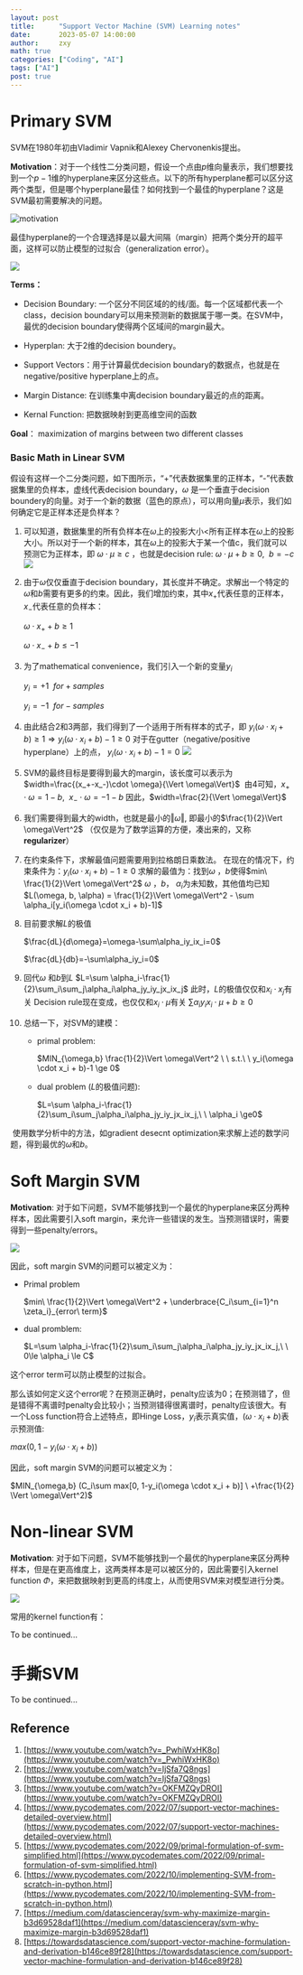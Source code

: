 ```yaml
---
layout: post
title:      "Support Vector Machine (SVM) Learning notes"
date:       2023-05-07 14:00:00
author:     zxy
math: true
categories: ["Coding", "AI"]
tags: ["AI"]
post: true
---
```


# Primary SVM

SVM在1980年初由Vladimir Vapnik和Alexey Chervonenkis提出。

**Motivation**：对于一个线性二分类问题，假设一个点由$p$维向量表示，我们想要找到一个$p-1$维的hyperplane来区分这些点。以下的所有hyperplane都可以区分这两个类型，但是哪个hyperplane最佳？如何找到一个最佳的hyperplane？这是SVM最初需要解决的问题。

![motivation](/assets/img/in-post/05-07-motivation.png)

最佳hyperplane的一个合理选择是以最大间隔（margin）把两个类分开的超平面，这样可以防止模型的过拟合（generalization error）。

![](/assets/img/in-post/05-07-svm.png)

**Terms：**
- Decision Boundary: 一个区分不同区域的的线/面。每一个区域都代表一个class，decision boundary可以用来预测新的数据属于哪一类。在SVM中，最优的decision boundary使得两个区域间的margin最大。

- Hyperplan: 大于2维的decision boundery。
- Support Vectors：用于计算最优decision boundary的数据点，也就是在negative/positive hyperplane上的点。
- Margin Distance: 在训练集中离decision boundary最近的点的距离。 
- Kernal Function: 把数据映射到更高维空间的函数

**Goal**： maximization of margins between two different classes

### Basic Math in Linear SVM

假设有这样一个二分类问题，如下图所示，“+”代表数据集里的正样本，“-”代表数据集里的负样本，虚线代表decision boundary，$\omega$ 是一个垂直于decision boundery的向量。对于一个新的数据（蓝色的原点），可以用向量$\mu$表示，我们如何确定它是正样本还是负样本？

1. 可以知道，数据集里的所有负样本在$\omega$上的投影大小$<$所有正样本在$\omega$上的投影大小。所以对于一个新的样本，其在$\omega$上的投影大于某一个值c，我们就可以预测它为正样本，即 $\omega \cdot \mu \ge c$ ，也就是decision rule:
   $\omega \cdot \mu + b\ge 0,\ \ b=-c$
   ![](/assets/img/in-post/05-07-SVM-math.png)

2. 由于$\omega$仅仅垂直于decision boundary，其长度并不确定。求解出一个特定的$\omega$和$b$需要有更多的约束。因此，我们增加约束，其中$x_+$代表任意的正样本，$x_-$代表任意的负样本：

   $\omega \cdot x_+ + b\ge 1$

   $\omega \cdot x_- + b\le -1$

3. 为了mathematical convenience，我们引入一个新的变量$y_i$

   $y_i = +1\ \ for + samples$

   $y_i = -1\ \ for - samples$

4. 由此结合2和3两部，我们得到了一个适用于所有样本的式子，即
   $y_i(\omega \cdot x_i + b)\ge 1\Rightarrow y_i(\omega \cdot x_i + b)-1 \ge 0$
   对于在gutter（negative/positive hyperplane）上的点，
   $y_i(\omega \cdot x_i + b)-1 = 0$
   ![](/assets/img/in-post/05-07-SVM-math-2.png)

5. SVM的最终目标是要得到最大的margin，该长度可以表示为
   $width=\frac{(x_+-x_-)\cdot \omega}{\Vert \omega\Vert}$
​	 由4可知，$x_+\cdot\omega=1-b,\ \ x_-\cdot\omega=-1-b$ 
   因此，$width=\frac{2}{\Vert \omega\Vert}$

 6. 我们需要得到最大的width，也就是最小的$\Vert \omega\Vert$, 即最小的$\frac{1}{2}\Vert \omega\Vert^2$ （仅仅是为了数学运算的方便，凑出来的，又称**regularizer**）

 7. 在约束条件下，求解最值问题需要用到拉格朗日乘数法。
   在现在的情况下，约束条件为：$y_i(\omega \cdot x_i + b)-1 \ge 0$
   求解的最值为：找到$\omega$ ，$b$使得$min\ \frac{1}{2}\Vert \omega\Vert^2$ 
   $\omega$ ，$b$， $\alpha_i$为未知数，其他值均已知
   $L(\omega, b, \alpha) = \frac{1}{2}\Vert \omega\Vert^2 - \sum \alpha_i[y_i(\omega \cdot x_i + b)-1]$

8. 目前要求解$L$的极值

   $\frac{dL}{d\omega}=\omega-\sum\alpha_iy_ix_i=0$

   $\frac{dL}{db}=-\sum\alpha_iy_i=0$

9. 回代$\omega$ 和$b$到$L$
   $L=\sum \alpha_i-\frac{1}{2}\sum_i\sum_j\alpha_i\alpha_jy_iy_jx_ix_j$
   此时，$L$的极值仅仅和$x_i\cdot x_j$有关 
   Decision rule现在变成，也仅仅和$x_i\cdot \mu$有关
   $\sum\alpha_iy_ix_i\cdot\mu+b\ge0$

10. 总结一下，对SVM的建模：

    - primal problem:

      $MIN_{\omega,b} \frac{1}{2}\Vert \omega\Vert^2 \ \ s.t.\ \ y_i(\omega \cdot x_i + b)-1 \ge 0$ 

    - dual problem ($L$的极值问题):

      $L=\sum \alpha_i-\frac{1}{2}\sum_i\sum_j\alpha_i\alpha_jy_iy_jx_ix_j,\ \ \alpha_i \ge0$

​		使用数学分析中的方法，如gradient desecnt optimization来求解上述的数学问题，得到最优的$\omega$和$b$。

# Soft Margin SVM

**Motivation**: 对于如下问题，SVM不能够找到一个最优的hyperplane来区分两种样本，因此需要引入soft margin，来允许一些错误的发生。当预测错误时，需要得到一些penalty/errors。

![](/assets/img/in-post/05-07-soft.png)

因此，soft margin SVM的问题可以被定义为：

- Primal problem

   $min\ \frac{1}{2}\Vert \omega\Vert^2 + \underbrace{C_i\sum_{i=1}^n \zeta_i}_{error\ term}$

- dual promblem:

  $L=\sum \alpha_i-\frac{1}{2}\sum_i\sum_j\alpha_i\alpha_jy_iy_jx_ix_j,\ \ 0\le \alpha_i \le C$

这个error term可以防止模型的过拟合。

那么该如何定义这个error呢？在预测正确时，penalty应该为0；在预测错了，但是错得不离谱时penalty会比较小；当预测错得很离谱时，penalty应该很大。有一个Loss function符合上述特点，即Hinge Loss，$y_i$表示真实值，$(\omega \cdot x_i + b)$表示预测值:

$max(0, 1-y_i(\omega \cdot x_i + b))$

因此，soft margin SVM的问题可以被定义为：

$MIN_{\omega,b} (C_i\sum max[0, 1-y_i(\omega \cdot x_i + b)] \ +\frac{1}{2} \Vert \omega\Vert^2)$ 

# Non-linear SVM

**Motivation**: 对于如下问题，SVM不能够找到一个最优的hyperplane来区分两种样本，但是在更高维度上，这两类样本是可以被区分的，因此需要引入kernel function $\Phi$，来把数据映射到更高的纬度上，从而使用SVM来对模型进行分类。

![](/assets/img/in-post/05-07-non-linear.png)

常用的kernel function有：

To be continued...

# 手撕SVM

To be continued...





Reference
-------

1. [https://www.youtube.com/watch?v=_PwhiWxHK8o](https://www.youtube.com/watch?v=_PwhiWxHK8o)
2. [https://www.youtube.com/watch?v=IjSfa7Q8ngs](https://www.youtube.com/watch?v=IjSfa7Q8ngs)
3. [https://www.youtube.com/watch?v=OKFMZQyDROI](https://www.youtube.com/watch?v=OKFMZQyDROI) 
4. [https://www.pycodemates.com/2022/07/support-vector-machines-detailed-overview.html](https://www.pycodemates.com/2022/07/support-vector-machines-detailed-overview.html)
5. [https://www.pycodemates.com/2022/09/primal-formulation-of-svm-simplified.html](https://www.pycodemates.com/2022/09/primal-formulation-of-svm-simplified.html)
6. [https://www.pycodemates.com/2022/10/implementing-SVM-from-scratch-in-python.html](https://www.pycodemates.com/2022/10/implementing-SVM-from-scratch-in-python.html)
7. [https://medium.com/datascienceray/svm-why-maximize-margin-b3d69528daf1](https://medium.com/datascienceray/svm-why-maximize-margin-b3d69528daf1)
8. [https://towardsdatascience.com/support-vector-machine-formulation-and-derivation-b146ce89f28](https://towardsdatascience.com/support-vector-machine-formulation-and-derivation-b146ce89f28)
